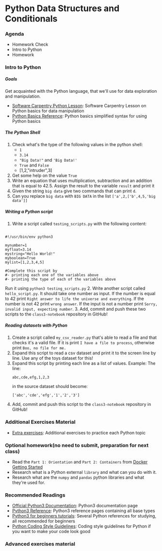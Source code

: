 
# Python Data Structures and Conditionals

### Agenda
* Homework Check
* Intro to Python
* Homework

### Intro to Python

##### Goals
Get acquainted with the Python language, that we'll use for data exploration and manipulation.
* [Software Carpentry Python Lesson](http://swcarpentry.github.io/python-novice-inflammation/index.html): Software Carpentry Lesson on Python basics for data manipulation
* [Python Basics Reference](https://pythonbasics.org/): Python basics simplified syntax for using Python basics

##### The Python Shell
1. Check what's the type of the following values in the python shell:
   * `1`
   * `3.14`
   * `"Big Data!"` and `'Big Data!'`
   * `True` and `False`
   * [1,2,"intruder",3]
2. Get some help on the value `True`
3. Write an equation that uses multiplication, subtraction and an addition that is equal to 42.5. Assign the result to the variable `result` and print it
4. Given the string `big data` give two commands that can print `d`.
5. Can you replace `big data` with `BIG DATA` in the list `['a',2,['b',4,5,'big data']]`

##### Writing a Python script
1. Write a script called `testing_scripts.py` with the following content:

```

#!/usr/bin/env python3

mynumber=1
myfloat=3.14
mystring="Hello World!"
myboolean=True
mylist=[1,2,3,4,5]

#Complete this script by 
#- printing each one of the variables above
#- printing the type of each of the variables above

```

Run it using `python3 testing_scripts.py`
2. Write another script called `hello_script.py`. It should take one number as input. If the number is equal to 42 print `Right answer to life the universe and everything`. If the number is not 42 print `wrong answer`. If the input is not a number print `Sorry, invalid input, expecting number`.
3. Add, commit and push these two scripts to the `class3-notebook` repository in GitHub!

##### Reading datasets with Python
1. Create a script called `my_csv_reader.py` that's able to read a file and that checks it's a valid file. If it is print `I have a file to process`, otherwise print `Boo, no file for me.`
2. Expand this script to read a csv dataset and print it to the screen line by line. Use any of the toys dataset for this!
3. Expand this script by printing each line as a list of values. Example:
   The line:
   ```
   abc,cde,efg,1,2,3
   ```
   in the source dataset should become:
   ```
   ['abc','cde','efg','1','2','3']
   ```
4. Add, commit and push this script to the `class3-notebook` repository in GitHub!

### Additional Exercises Material
* [Extra exercises](./3-python-exercises.md): Additional exercises to practice each Python topic

### Optional homework(no need to submit, preparation for next class)
* Read the `Part 1: Orientation` and `Part 2: Containers` from [Docker Getting Started](https://docs.docker.com/get-started/)
* Research what is a Python external `library` and what can you do with it.
* Research what are the `numpy` and `pandas` python libraries and what they're used for.

### Recommended Readings
* [Official Python3 Documentation](https://docs.python.org/3/): Python3 documentation page
* [Python3 Reference](https://docs.python.org/3/library/index.html):  Python3 reference pages containing all base types
* [Python3 for beginners tutorials](https://wiki.python.org/moin/BeginnersGuide/NonProgrammers): Several Python references for studying, all recommended for beginners
* [Python Coding Style Guidelines](https://www.python.org/dev/peps/pep-0008/): Coding style guidelines for Python if you want to make your code look good

### Advanced exercises material


